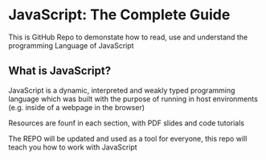 # JavaScript: The Complete Guide

This is GitHub Repo to demonstate how to read, use and understand the programming Language of JavaScript

## What is JavaScript?

JavaScript is a dynamic, interpreted and weakly typed programming language which was built with the purpose of running in host environments (e.g. inside of a webpage in the browser)

Resources are founf in each section, with PDF slides and code tutorials

The REPO will be updated and used as a tool for everyone, this repo will teach you how to work with JavaScript 
